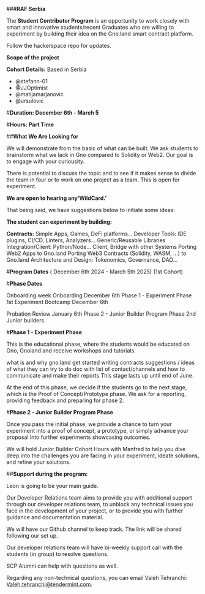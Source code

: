 ###**RAF Serbia** 

The **Student Contributor Program** is an opportunity to work closely with smart and innovative students/recent Graduates who are willing to experiment by building their idea on the Gno.land smart contract platform.

Follow the hackerspace repo for updates.

**Scope of the project**

**Cohort Details:** Based in Serbia

- @stefann-01 
- @JJOptimist 
- @matijamarjanovic 
- @ursulovic

#**Duration: December 6th - March 5**

#**Hours: Part Time**

##**What We Are Looking for**

We will demonstrate from the basic of what can be built. We ask students to brainstorm what we lack in Gno compared to Solidity or Web2. Our goal is to engage with your curiousity.

There is potential to discuss the topic and to see if it makes sense to divide the team in four or to work on one project as a team. This is open for experiment.

**We are open to hearing any‘WildCard.’**

That being said, we have suggestions below to initiate some ideas:

**The student can experiment by building:**

**Contracts:** Simple Apps, Games, DeFi platforms… Developer Tools: IDE plugins, CI/CD, Linters, Analyzers… Generic/Reusable Libraries Integration/Client: Python/Node… Client, Bridge with other Systems Porting Web2 Apps to Gno.land Porting Web3 Contracts (Solidity, WASM, …) to Gno.land Architecture and Design: Tokenomics, Governance, DAO…

#**Program Dates** ( December 6th 2024 - March 5th 2025) (1st Cohort) 

#**Phase Dates**

Onboarding week Onboarding December 6th 
Phase 1 - Experiment Phase 1st Experiment Bootcamp December 6th 

Probation Review January 6th 
Phase 2 - Junior Builder Program 
Phase 2nd Junior builders 

#**Phase 1 - Experiment Phase**

This is the educational phase, where the students would be educated on Gno, Gnoland and receive workshops and tutorials.

what is and why gno.land get started writing contracts suggestions / ideas of what they can try to do doc with list of contact/channels and how to communicate and make their reports This stage lasts up until end of June.

At the end of this phase, we decide if the students go to the next stage, which is the Proof of Concept/Prototype phase. We ask for a reporting, providing feedback and preparing for phase 2.

#**Phase 2 - Junior Builder Program Phase**

Once you pass the initial phase, we provide a chance to turn your experiment into a proof of concept, a prototype, or simply advance your proposal into further experiments showcasing outcomes.

We will hold Junior Builder Cohort Hours with Manfred to help you dive deep into the challenges you are facing in your experiment, ideate solutions, and refine your solutions.

##**Support during the program:**

Leon is going to be your main guide.

Our Developer Relations team aims to provide you with additional support through our developer relations team, to unblock any technical issues you face in the development of your project, or to provide you with further guidance and documentation material.

We will have our Github channel to keep track. The link will be shared following our set up.

Our developer relations team will have bi-weekly support call with the students (in group) to resolve questions.

SCP Alumni can help with questions as well.

Regarding any non-technical questions, you can email Valeh Tehranchi: Valeh.tehranchi@tendermint.com.
